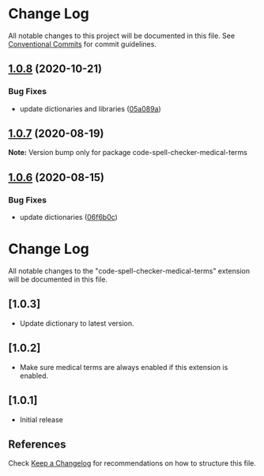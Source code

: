 # Change Log

All notable changes to this project will be documented in this file.
See [Conventional Commits](https://conventionalcommits.org) for commit guidelines.

## [1.0.8](https://github.com/streetsidesoftware/vscode-cspell-dict-extensions/compare/code-spell-checker-medical-terms@1.0.7...code-spell-checker-medical-terms@1.0.8) (2020-10-21)


### Bug Fixes

* update dictionaries and libraries ([05a089a](https://github.com/streetsidesoftware/vscode-cspell-dict-extensions/commit/05a089add3e0e3606ac1604df1539adfb272461f))





## [1.0.7](https://github.com/streetsidesoftware/vscode-cspell-dict-extensions/compare/code-spell-checker-medical-terms@1.0.6...code-spell-checker-medical-terms@1.0.7) (2020-08-19)

**Note:** Version bump only for package code-spell-checker-medical-terms





## [1.0.6](https://github.com/streetsidesoftware/vscode-cspell-dict-extensions/compare/code-spell-checker-medical-terms@1.0.5...code-spell-checker-medical-terms@1.0.6) (2020-08-15)


### Bug Fixes

* update dictionaries ([06f6b0c](https://github.com/streetsidesoftware/vscode-cspell-dict-extensions/commit/06f6b0cd9c011d55de841aa75591422a18d8a8f6))





# Change Log
All notable changes to the "code-spell-checker-medical-terms" extension will be documented in this file.

## [1.0.3]
- Update dictionary to latest version.

## [1.0.2]
- Make sure medical terms are always enabled if this extension is enabled.

## [1.0.1]
- Initial release

## References
Check [Keep a Changelog](http://keepachangelog.com/) for recommendations on how to structure this file.

